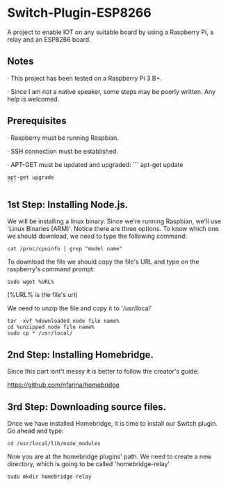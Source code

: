 # Switch-Plugin-ESP8266

A project to enable IOT on any suitable board by using a Raspberry Pi, a relay and an ESP8266 board.

## Notes
  
  · This project has been tested on a Raspberry Pi 3 B+.
  
  · Since I am not a native speaker, some steps may be poorly written. Any help is welcomed.

## Prerequisites

  · Raspberry must be running Raspbian.
  
  · SSH connection must be established.
  
  · APT-GET must be updated and upgraded:
    ``` 
    apt-get update
    
    apt-get upgrade
    ```

## 1st Step: Installing Node.js.
  
  We will be installing a linux binary. Since we're running Raspbian, we'll use 'Linux Binaries (ARM)'.
  Notice there are three options. To know which one we should download, we need to type the following command:
  ```
  cat /proc/cpuinfo | grep "model name"
  ```
  To download the file we should copy the file's URL and type on the raspberry's command prompt:
  
  ```
  sudo wget %URL%
  ```
  (%URL% is the file's url)

  We need to unzip the file and copy it to '/usr/local'
  
  ```
  tar -xvf %downloaded node file name%
  cd %unzipped node file name%
  sudo cp * /usr/local/
  ```

## 2nd Step: Installing Homebridge.

  Since this part isnt't messy it is better to follow the creator's guide:
  
  https://github.com/nfarina/homebridge

## 3rd Step: Downloading source files.
  
  Once we have installed Homebridge, it is time to install our Switch plugin.
  Go ahead and type: 
  ```
  cd /usr/local/lib/node_modules
  ```
  Now you are at the homebridge plugins' path. We need to create a new directory, which is going to be called 'homebridge-relay'

  ```
  sudo mkdir homebridge-relay
  ```
 

